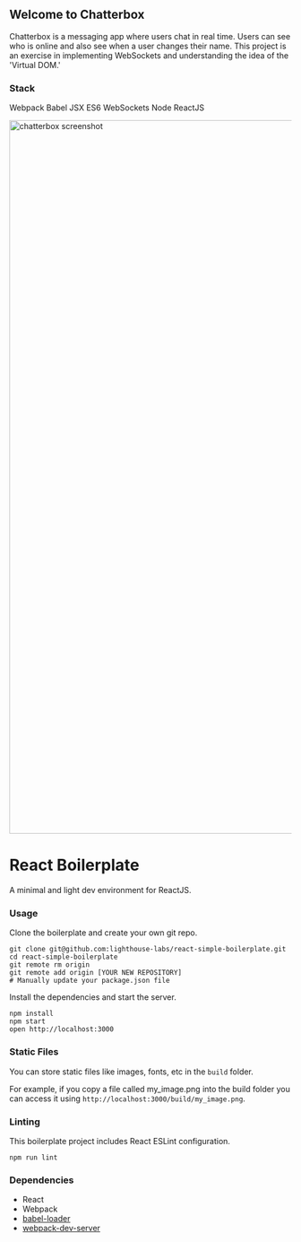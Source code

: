 ## Welcome to Chatterbox ##

Chatterbox is a messaging app where users chat in real time.  Users can see who is online and also see when a user changes their name. This project is an exercise in implementing WebSockets and understanding the idea of the 'Virtual DOM.'

### Stack

Webpack
Babel
JSX
ES6
WebSockets
Node
ReactJS

<img width="1273" alt="chatterbox screenshot" src="https://cloud.githubusercontent.com/assets/22466500/26732805/2204bef6-4776-11e7-841a-5d85455daa8f.png">


React Boilerplate
=====================

A minimal and light dev environment for ReactJS.

### Usage

Clone the boilerplate and create your own git repo.

```
git clone git@github.com:lighthouse-labs/react-simple-boilerplate.git
cd react-simple-boilerplate
git remote rm origin
git remote add origin [YOUR NEW REPOSITORY]
# Manually update your package.json file
```

Install the dependencies and start the server.

```
npm install
npm start
open http://localhost:3000
```

### Static Files

You can store static files like images, fonts, etc in the `build` folder.

For example, if you copy a file called my_image.png into the build folder you can access it using `http://localhost:3000/build/my_image.png`.

### Linting

This boilerplate project includes React ESLint configuration.

```
npm run lint
```

### Dependencies

* React
* Webpack
* [babel-loader](https://github.com/babel/babel-loader)
* [webpack-dev-server](https://github.com/webpack/webpack-dev-server)
